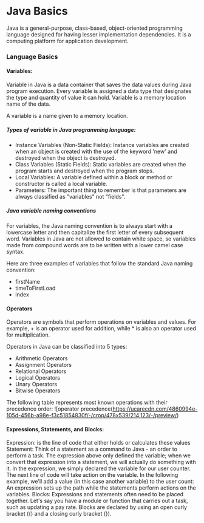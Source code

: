# Java Basics
Java is a general-purpose, class-based, object-oriented programming language designed for having lesser implementation dependencies. It is a computing platform for application development. 
### Language Basics
#### Variables:
Variable in Java is a data container that saves the data values during Java program execution. Every variable is assigned a data type that designates the type and quantity of value it can hold. Variable is a memory location name of the data.

A variable is a name given to a memory location.

##### Types of variable in Java programming language:

- Instance Variables (Non-Static Fields):
Instance variables are created when an object is created with the use of the keyword 'new' and destroyed when the object is destroyed.
- Class Variables (Static Fields):
Static variables are created when the program starts and destroyed when the program stops.
- Local Variables:
A variable defined within a block or method or constructor is called a local variable.
- Parameters:
The important thing to remember is that parameters are always classified as "variables" not "fields".
##### Java variable naming conventions
For variables, the Java naming convention is to always start with a lowercase letter and then capitalize the first letter of every subsequent word. Variables in Java are not allowed to contain white space, so variables made from compound words are to be written with a lower camel case syntax.

Here are three examples of variables that follow the standard Java naming convention:
- firstName
- timeToFirstLoad
- index

#### Operators
Operators are symbols that perform operations on variables and values. For example, + is an operator used for addition, while * is also an operator used for multiplication.

Operators in Java can be classified into 5 types:
- Arithmetic Operators
- Assignment Operators
- Relational Operators
- Logical Operators
- Unary Operators
- Bitwise Operators

The following table represents most known operations with their precedence order:
![operator precedence(https://ucarecdn.com/4860994e-105d-456b-a98e-f3c51854830f/-/crop/478x539/214,123/-/preview/)

#### Expressions, Statements, and Blocks:
Expression: is the line of code that either holds or calculates these values
Statement:
Think of a statement as a command to Java - an order to perform a task. The expression above only defined the variable; when we convert that expression into a statement, we will actually do something with it.
In the expression, we simply declared the variable for our user counter. The next line of code will take action on the variable. In the following example, we'll add a value (in this case another variable) to the user count:
An expression sets up the path while the statements perform actions on the variables.
Blocks:
Expressions and statements often need to be placed together. Let's say you have a module or function that carries out a task, such as updating a pay rate. Blocks are declared by using an open curly bracket ({) and a closing curly bracket (}).
